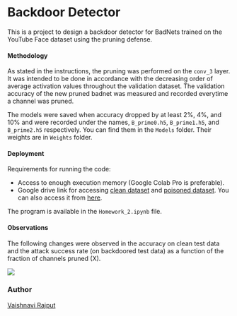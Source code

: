
# Backdoor Detector
This is a project to design a backdoor detector for BadNets trained on the YouTube Face dataset using the pruning defense.

#### Methodology

As stated in the instructions, the pruning was performed on the `conv_3` layer. It was intended to be done in accordance with the decreasing order of average activation values throughout the validation dataset.
The validation accuracy of the new pruned badnet was measured and recorded everytime a channel was pruned.

The models were saved when accuracy dropped by at least 2%, 4%, and 10% and were recorded under the names, `B_prime0.h5`, `B_prime1.h5`, and `B_prime2.h5` respectively. You can find them in the `Models` folder. Their weights are in `Weights` folder.

#### Deployment

Requirements for running the code:

- Access to enough execution memory (Google Colab Pro is preferable).
- Google drive link for accessing [clean dataset](https://drive.google.com/file/d/1HK1nkl22TNJUxm41bfhhIoU0XexlGqnl/view?usp=sharing) and [poisoned dataset](https://drive.google.com/file/d/1LcOWje2yRguY1CJd61xetIliQ0tUXJ2g/view?usp=sharing). You can also access it from [here](https://drive.google.com/drive/folders/1Rs68uH8Xqa4j6UxG53wzD0uyI8347dSq).

The program is available in the `Homework_2.ipynb` file.

#### Observations

The following changes were observed in the accuracy on clean test data and the attack success rate (on backdoored test data) as a function of the fraction of channels pruned (X).

![](https://github.com/vrjpt10/Machine-Learning-for-Cyber-Security/blob/main/Lab-2/Screenshot/accuracy-asr-x.jpg)
### Author

 [Vaishnavi Rajput](https://www.github.com/vaishnavirjpt10/)

